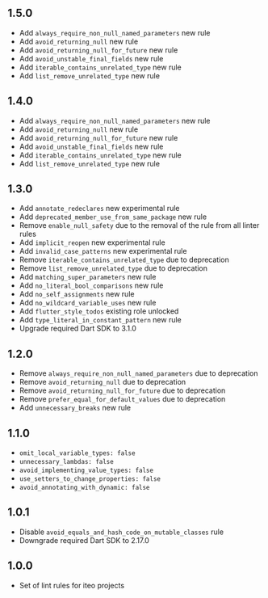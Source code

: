 ## 1.5.0

  * Add `always_require_non_null_named_parameters` new rule
  * Add `avoid_returning_null` new rule
  * Add `avoid_returning_null_for_future` new rule
  * Add `avoid_unstable_final_fields` new rule
  * Add `iterable_contains_unrelated_type` new rule
  * Add `list_remove_unrelated_type` new rule

## 1.4.0

  * Add `always_require_non_null_named_parameters` new rule
  * Add `avoid_returning_null` new rule
  * Add `avoid_returning_null_for_future` new rule
  * Add `avoid_unstable_final_fields` new rule
  * Add `iterable_contains_unrelated_type` new rule
  * Add `list_remove_unrelated_type` new rule

## 1.3.0

* Add `annotate_redeclares` new experimental rule
* Add `deprecated_member_use_from_same_package` new rule
* Remove `enable_null_safety` due to the removal of the rule from all linter rules
* Add `implicit_reopen` new experimental rule
* Add `invalid_case_patterns` new experimental rule
* Remove `iterable_contains_unrelated_type` due to deprecation
* Remove `list_remove_unrelated_type` due to deprecation
* Add `matching_super_parameters` new rule
* Add `no_literal_bool_comparisons` new rule
* Add `no_self_assignments` new rule
* Add `no_wildcard_variable_uses` new rule
* Add `flutter_style_todos` existing role unlocked
* Add `type_literal_in_constant_pattern` new rule
* Upgrade required Dart SDK to 3.1.0

## 1.2.0

* Remove `always_require_non_null_named_parameters` due to deprecation
* Remove `avoid_returning_null` due to deprecation
* Remove `avoid_returning_null_for_future` due to deprecation
* Remove `prefer_equal_for_default_values` due to deprecation
* Add `unnecessary_breaks` new rule

## 1.1.0

* `omit_local_variable_types: false`
* `unnecessary_lambdas: false`
* `avoid_implementing_value_types: false`
* `use_setters_to_change_properties: false`
* `avoid_annotating_with_dynamic: false`


## 1.0.1

* Disable `avoid_equals_and_hash_code_on_mutable_classes` rule
* Downgrade required Dart SDK to 2.17.0


## 1.0.0

* Set of lint rules for iteo projects